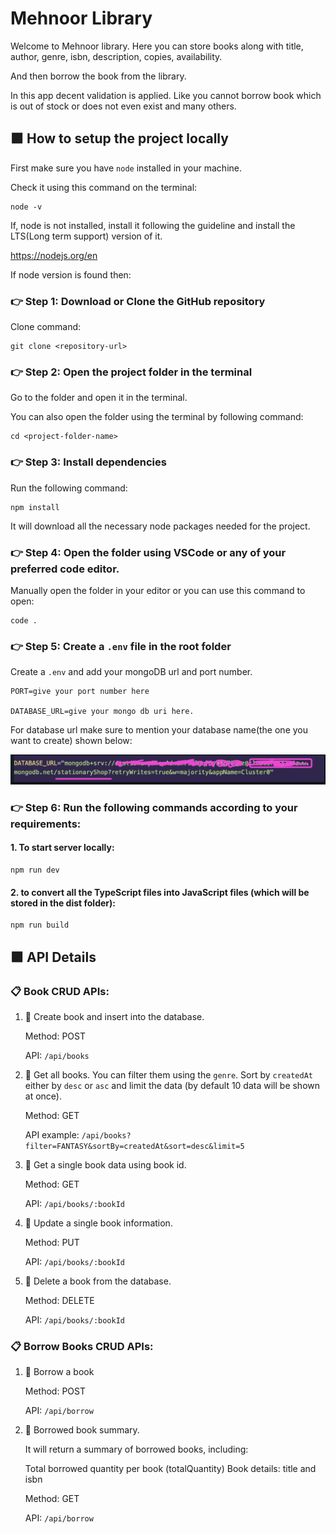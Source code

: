 # Mehnoor Library

Welcome to Mehnoor library. Here you can store books along with title, author, genre, isbn, description, copies, availability.

And then borrow the book from the library.

In this app decent validation is applied. Like you cannot borrow book which is out of stock or does not even exist and many others.

## 🟪 How to setup the project locally

First make sure you have `node` installed in your machine.

Check it using this command on the terminal:

```
node -v
```

If, node is not installed, install it following the guideline and install the LTS(Long term support) version of it.

https://nodejs.org/en

If node version is found then:

### 👉 Step 1: Download or Clone the GitHub repository

Clone command:

```
git clone <repository-url>
```

### 👉 Step 2: Open the project folder in the terminal

Go to the folder and open it in the terminal.

You can also open the folder using the terminal by following command:

```
cd <project-folder-name>
```

### 👉 Step 3: Install dependencies

Run the following command:

```
npm install
```

It will download all the necessary node packages needed for the project.

### 👉 Step 4: Open the folder using VSCode or any of your preferred code editor.

Manually open the folder in your editor or you can use this command to open:

```
code .
```

### 👉 Step 5: Create a `.env` file in the root folder

Create a `.env` and add your mongoDB url and port number.

```
PORT=give your port number here

DATABASE_URL=give your mongo db uri here.
```

For database url make sure to mention your database name(the one you want to create) shown below:

![alt text](image.png)

### 👉 Step 6: Run the following commands according to your requirements:

#### 1. To start server locally:

```
npm run dev
```

#### 2. to convert all the TypeScript files into JavaScript files (which will be stored in the dist folder):

```
npm run build
```

## 🟪 API Details

### 📋 Book CRUD APIs:

1. 🧭 Create book and insert into the database.

   Method: POST

   API: `/api/books`

2. 🧭 Get all books. You can filter them using the `genre`. Sort by `createdAt` either by `desc` or `asc` and limit the data (by default 10 data will be shown at once).

   Method: GET

   API example: `/api/books?filter=FANTASY&sortBy=createdAt&sort=desc&limit=5`

3. 🧭 Get a single book data using book id.

   Method: GET

   API: `/api/books/:bookId`

4. 🧭 Update a single book information.

   Method: PUT

   API: `/api/books/:bookId`

5. 🧭 Delete a book from the database.

   Method: DELETE

   API: `/api/books/:bookId`

### 📋 Borrow Books CRUD APIs:

1. 🧭 Borrow a book

   Method: POST

   API: `/api/borrow`

2. 🧭 Borrowed book summary.

   It will return a summary of borrowed books, including:

   Total borrowed quantity per book (totalQuantity)
   Book details: title and isbn

   Method: GET

   API: `/api/borrow`
